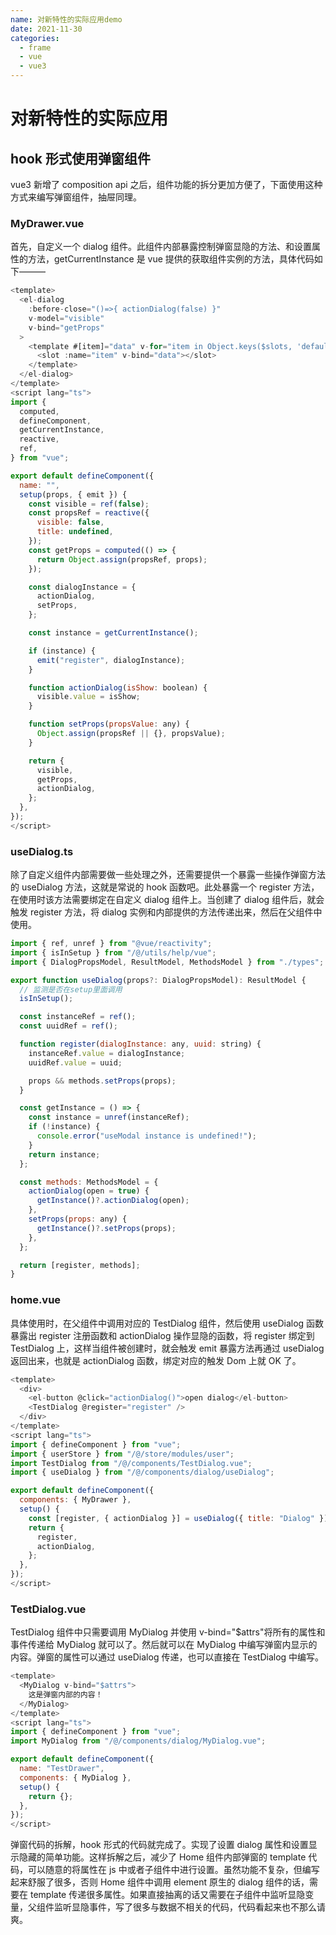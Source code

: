 ```yaml
---
name: 对新特性的实际应用demo
date: 2021-11-30
categories:
  - frame
  - vue
  - vue3
---
```


# 对新特性的实际应用

## hook 形式使用弹窗组件

vue3 新增了 composition api 之后，组件功能的拆分更加方便了，下面使用这种方式来编写弹窗组件，抽屉同理。

### MyDrawer.vue

首先，自定义一个 dialog 组件。此组件内部暴露控制弹窗显隐的方法、和设置属性的方法，getCurrentInstance 是 vue 提供的获取组件实例的方法，具体代码如下———

```js
<template>
  <el-dialog
    :before-close="()=>{ actionDialog(false) }"
    v-model="visible"
    v-bind="getProps"
  >
    <template #[item]="data" v-for="item in Object.keys($slots, 'default')">
      <slot :name="item" v-bind="data"></slot>
    </template>
  </el-dialog>
</template>
<script lang="ts">
import {
  computed,
  defineComponent,
  getCurrentInstance,
  reactive,
  ref,
} from "vue";

export default defineComponent({
  name: "",
  setup(props, { emit }) {
    const visible = ref(false);
    const propsRef = reactive({
      visible: false,
      title: undefined,
    });
    const getProps = computed(() => {
      return Object.assign(propsRef, props);
    });

    const dialogInstance = {
      actionDialog,
      setProps,
    };

    const instance = getCurrentInstance();

    if (instance) {
      emit("register", dialogInstance);
    }

    function actionDialog(isShow: boolean) {
      visible.value = isShow;
    }

    function setProps(propsValue: any) {
      Object.assign(propsRef || {}, propsValue);
    }

    return {
      visible,
      getProps,
      actionDialog,
    };
  },
});
</script>
```

### useDialog.ts

除了自定义组件内部需要做一些处理之外，还需要提供一个暴露一些操作弹窗方法的 useDialog 方法，这就是常说的 hook 函数吧。此处暴露一个 register 方法，在使用时该方法需要绑定在自定义 dialog 组件上。当创建了 dialog 组件后，就会触发 register 方法，将 dialog 实例和内部提供的方法传递出来，然后在父组件中使用。

```js
import { ref, unref } from "@vue/reactivity";
import { isInSetup } from "/@/utils/help/vue";
import { DialogPropsModel, ResultModel, MethodsModel } from "./types";

export function useDialog(props?: DialogPropsModel): ResultModel {
  // 监测是否在setup里面调用
  isInSetup();

  const instanceRef = ref();
  const uuidRef = ref();

  function register(dialogInstance: any, uuid: string) {
    instanceRef.value = dialogInstance;
    uuidRef.value = uuid;

    props && methods.setProps(props);
  }

  const getInstance = () => {
    const instance = unref(instanceRef);
    if (!instance) {
      console.error("useModal instance is undefined!");
    }
    return instance;
  };

  const methods: MethodsModel = {
    actionDialog(open = true) {
      getInstance()?.actionDialog(open);
    },
    setProps(props: any) {
      getInstance()?.setProps(props);
    },
  };

  return [register, methods];
}
```

### home.vue

具体使用时，在父组件中调用对应的 TestDialog 组件，然后使用 useDialog 函数暴露出 register 注册函数和 actionDialog 操作显隐的函数，将 register 绑定到 TestDialog 上，这样当组件被创建时，就会触发 emit 暴露方法再通过 useDialog 返回出来，也就是 actionDialog 函数，绑定对应的触发 Dom 上就 OK 了。

```js
<template>
  <div>
    <el-button @click="actionDialog()">open dialog</el-button>
    <TestDialog @register="register" />
  </div>
</template>
<script lang="ts">
import { defineComponent } from "vue";
import { userStore } from "/@/store/modules/user";
import TestDialog from "/@/components/TestDialog.vue";
import { useDialog } from "/@/components/dialog/useDialog";

export default defineComponent({
  components: { MyDrawer },
  setup() {
    const [register, { actionDialog }] = useDialog({ title: "Dialog" });
    return {
      register,
      actionDialog,
    };
  },
});
</script>
```

### TestDialog.vue

TestDialog 组件中只需要调用 MyDialog 并使用 v-bind="$attrs"将所有的属性和事件传递给 MyDialog 就可以了。然后就可以在 MyDialog 中编写弹窗内显示的内容。弹窗的属性可以通过 useDialog 传递，也可以直接在 TestDialog 中编写。

```js
<template>
  <MyDialog v-bind="$attrs">
    这是弹窗内部的内容！
  </MyDialog>
</template>
<script lang="ts">
import { defineComponent } from "vue";
import MyDialog from "/@/components/dialog/MyDialog.vue";

export default defineComponent({
  name: "TestDrawer",
  components: { MyDialog },
  setup() {
    return {};
  },
});
</script>
```

弹窗代码的拆解，hook 形式的代码就完成了。实现了设置 dialog 属性和设置显示隐藏的简单功能。这样拆解之后，减少了 Home 组件内部弹窗的 template 代码，可以随意的将属性在 js 中或者子组件中进行设置。虽然功能不复杂，但编写起来舒服了很多，否则 Home 组件中调用 element 原生的 dialog 组件的话，需要在 template 传递很多属性。如果直接抽离的话又需要在子组件中监听显隐变量，父组件监听显隐事件，写了很多与数据不相关的代码，代码看起来也不那么请爽。

